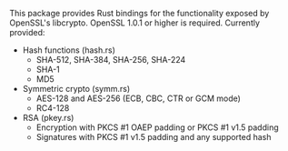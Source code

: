 This package provides Rust bindings for the functionality exposed by OpenSSL's
libcrypto. OpenSSL 1.0.1 or higher is required. Currently provided:

* Hash functions (hash.rs)
  * SHA-512, SHA-384, SHA-256, SHA-224
  * SHA-1
  * MD5
* Symmetric crypto (symm.rs)
  * AES-128 and AES-256 (ECB, CBC, CTR or GCM mode)
  * RC4-128
* RSA (pkey.rs)
  * Encryption with PKCS #1 OAEP padding or PKCS #1 v1.5 padding
  * Signatures with PKCS #1 v1.5 padding and any supported hash
